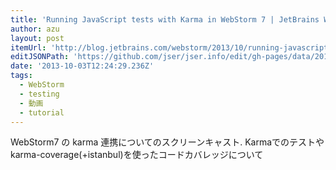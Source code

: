 ```yaml
---
title: 'Running JavaScript tests with Karma in WebStorm 7 | JetBrains WebStorm Blog'
author: azu
layout: post
itemUrl: 'http://blog.jetbrains.com/webstorm/2013/10/running-javascript-tests-with-karma-in-webstorm-7/'
editJSONPath: 'https://github.com/jser/jser.info/edit/gh-pages/data/2013/10/index.json'
date: '2013-10-03T12:24:29.236Z'
tags:
  - WebStorm
  - testing
  - 動画
  - tutorial
---
```

WebStorm7 の karma 連携についてのスクリーンキャスト.
Karmaでのテストやkarma-coverage(+istanbul)を使ったコードカバレッジについて
